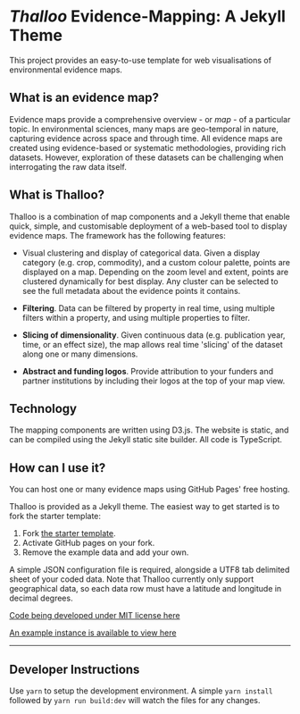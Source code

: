 # *Thalloo* Evidence-Mapping: A Jekyll Theme

This project provides an easy-to-use template for web visualisations of environmental evidence maps.

## What is an evidence map?

Evidence maps provide a comprehensive overview - or *map* - of a particular topic. In environmental sciences, many maps are geo-temporal in nature, capturing evidence across space and through time. All evidence maps are created using evidence-based or systematic methodologies, providing rich datasets. However, exploration of these datasets can be challenging when interrogating the raw data itself. 

## What is Thalloo?

Thalloo is a combination of map components and a Jekyll theme that enable quick, simple, and customisable deployment of a web-based tool to display evidence maps. The framework has the following features:

- Visual clustering and display of categorical data. Given a display category (e.g. crop, commodity), and a custom colour palette, points are displayed on a map. Depending on the zoom level and extent, points are clustered dynamically for best display. Any cluster can be selected to see the full metadata about the evidence points it contains. 

- **Filtering**. Data can be filtered by property in real time, using multiple filters within a property, and using multiple properties to filter. 

- **Slicing of dimensionality**. Given continuous data (e.g. publication year, time, or an effect size), the map allows real time 'slicing' of the dataset along one or many dimensions. 

- **Abstract and funding logos**. Provide attribution to your funders and partner institutions by including their logos at the top of your map view.

## Technology

The mapping components are written using D3.js. The website is static, and can be compiled using the Jekyll static site builder. All code is TypeScript. 

## How can I use it?

You can host one or many evidence maps using GitHub Pages' free hosting.

Thalloo is provided as a Jekyll theme. The easiest way to get started is to fork the starter template:
1. Fork [the starter template](https://github.com/AndrewIOM/thalloo-starter).
2. Activate GitHub pages on your fork.
3. Remove the example data and add your own.

A simple JSON configuration file is required, alongside a UTF8 tab delimited sheet of your coded data. Note that Thalloo currently only support geographical data, so each data row must have a latitude and longitude in decimal degrees.

[Code being developed under MIT license here](https://github.com/AndrewIOM/thalloo)

[An example instance is available to view here](https://oxlel.github.io/evidencemaps)

---

## Developer Instructions

Use ``yarn`` to setup the development environment. A simple ``yarn install`` followed by ``yarn run build:dev`` will watch the files for any changes.